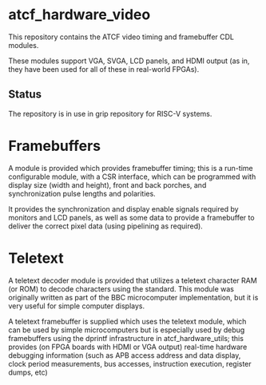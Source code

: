 # atcf_hardware_video

This repository contains the ATCF video timing and framebuffer CDL modules.

These modules support VGA, SVGA, LCD panels, and HDMI output (as in,
they have been used for all of these in real-world FPGAs).

## Status

The repository is in use in grip repository for RISC-V systems.

# Framebuffers

A module is provided which provides framebuffer timing; this is a
run-time configurable module, with a CSR interface, which can be
programmed with display size (width and height), front and back
porches, and synchronization pulse lengths and polarities.

It provides the synchronization and display enable signals required by
monitors and LCD panels, as well as some data to provide a framebuffer
to deliver the correct pixel data (using pipelining as required).

# Teletext

A teletext decoder module is provided that utilizes a teletext
character RAM (or ROM) to decode characters using the standard. This
module was originally written as part of the BBC microcomputer
implementation, but it is very useful for simple computer displays.

A teletext framebuffer is supplied which uses the teletext module,
which can be used by simple microcomputers but is especially used by
debug framebuffers using the dprintf infrastructure in
atcf_hardware_utils; this provides (on FPGA boards with HDMI or VGA
output) real-time hardware debugging information (such as APB access
address and data display, clock period measurements, bus accesses,
instruction execution, register dumps, etc)


